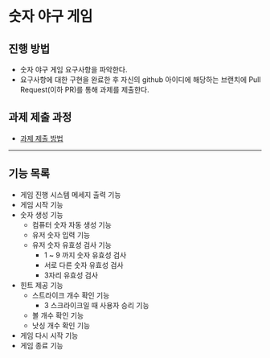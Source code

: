 # 숫자 야구 게임
## 진행 방법
* 숫자 야구 게임 요구사항을 파악한다.
* 요구사항에 대한 구현을 완료한 후 자신의 github 아이디에 해당하는 브랜치에 Pull Request(이하 PR)를 통해 과제를 제출한다.

## 과제 제출 과정
* [과제 제출 방법](https://github.com/next-step/nextstep-docs/tree/master/precourse)
---
## 기능 목록
- 게임 진행 시스템 메세지 출력 기능
- 게임 시작 기능
- 숫자 생성 기능
  - 컴퓨터 숫자 자동 생성 기능
  - 유저 숫자 입력 기능
  - 유저 숫자 유효성 검사 기능
    - 1 ~ 9 까지 숫자 유효성 검사
    - 서로 다른 숫자 유효성 검사
    - 3자리 유효성 검사
- 힌트 제공 기능
  - 스트라이크 개수 확인 기능
    - 3 스크라이크일 때 사용자 승리 기능 
  - 볼 개수 확인 기능
  - 낫싱 개수 확인 기능
- 게임 다시 시작 기능
- 게임 종료 기능